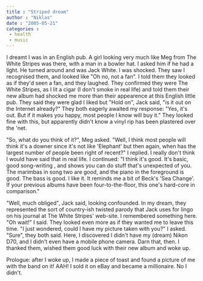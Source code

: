 ```yaml
---
title : "Striped dream"
author : "Niklas"
date : "2005-05-21"
categories : 
 - health
 - music
---
```


I dreamt I was in an English pub. A girl looking very much like Meg from The White Stripes was there, with a man in a bowler hat. I asked him if he had a light. He turned around and was Jack White. I was shocked. They saw I recognised them, and looked like "Oh no, not a fan". I told them they looked as if they'd seen a fan, and they laughed. They confirmed they were The White Stripes, as I lit a cigar (I don't smoke in real life) and told them their new album had shocked me more than their appearence at this English little pub. They said they were glad I liked but "Hold on", Jack said, "is it out on the Internet already?" They both eagerly awaited my response: "Yes, it's out. But if it makes you happy, most people I know will buy it." They looked fine with this, but apparently didn't know a vinyl rip has been plastered over the 'net.

"So, what do you think of it?", Meg asked. "Well, I think most people will think it's a downer since it's not like 'Elephant' but then again, when has the largest number of people been right of recent?" I replied. I really don't think I would have said that in real life. I continued: "I think it's good. It's basic, good song-writing , and shows you can do stuff that's unexpected of you. The marimbas in song two are good, and the piano in the foreground is good. The bass is good. I like it. It reminds me a bit of Beck's 'Sea Change'. If your previous albums have been four-to-the-floor, this one's hard-core in comparison."

"Well, much obliged", Jack said, looking confounded. In my dream, they represented the sort of country-ish twisted parody that Jack uses for lingo on his journal at The White Stripes' web-site. I remembered something here. "Oh wait!" I said. They looked even more as if they wanted me to leave this time. "I just wondered, could I have my picture taken with you?" I asked. "Sure", they both said. Here, I discovered I didn't have my (dream) Nikon D70, and I didn't even have a mobile phone camera. Darn that, then. I thanked them, wished them good luck with their new album and woke up.

Prologue: after I woke up, I made a piece of toast and found a picture of me with the band on it! AAH! I sold it on eBay and became a millionaire. No I didn't.
